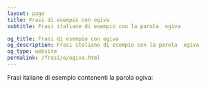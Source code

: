 ```yaml
---
layout: page
title: Frasi di esempio con ogiva 
subtitle: Frasi italiane di esempio con la parola  ogiva

og_title: Frasi di esempio con ogiva 
og_description: Frasi italiane di esempio con la parola  ogiva
og_type: website
permalink: /frasi/o/ogiva.html
---
```


Frasi italiane di esempio contenenti la parola ogiva:


